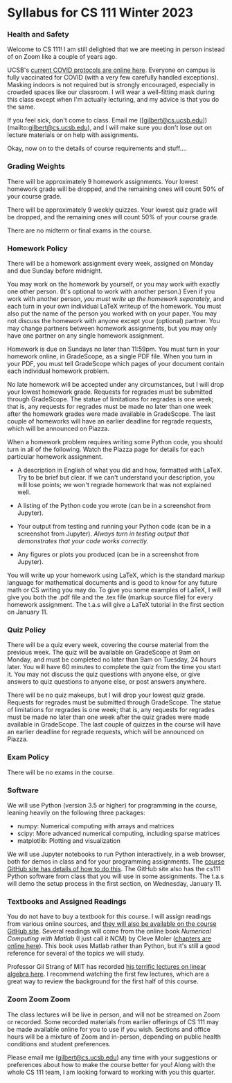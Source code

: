 # Syllabus for CS 111 Winter 2023

### Health and Safety

Welcome to CS 111! I am still delighted that we are meeting in person instead of on Zoom like a couple of years ago. 

UCSB's [current COVID protocols are online here](https://www.ucsb.edu/COVID-19-information/campus-updates). 
Everyone on campus is fully vaccinated for COVID (with a very few carefully handled exceptions). 
Masking indoors is not required but is strongly encouraged, especially in crowded spaces like our classroom. 
I will wear a well-fitting mask during this class except when I'm
actually lecturing, 
and my advice is that you do the same.

If you feel sick, don't come to class. Email me ([gilbert@cs.ucsb.edu])(mailto:gilbert@cs.ucsb.edu), 
and I will make sure you don't lose out on lecture materials or on help with assignments. 

Okay, now on to the details of course requirements and stuff....

### Grading Weights

There will be approximately 9 homework assignments. Your lowest homework grade will be dropped, and the remaining ones will count 50% of your course grade.

There will be approximately 9 weekly quizzes. Your lowest quiz grade will be dropped, and the remaining ones will count 50% of your course grade.

There are no midterm or final exams in the course.

### Homework Policy

There will be a homework assignment every week, assigned on Monday and due Sunday before midnight.

You may work on the homework by yourself, or you may work with exactly one other person. (It's optional to work with another person.) Even if you work with another person, _you must write up the homework separately_, and each turn in your own individual LaTeX writeup of the homework.  You must also put the name of the person you worked with on your paper.  You may not discuss the homework with anyone except your (optional) partner.  You may change partners between homework assignments, but you may only have one partner on any single homework assignment.

Homework is due on Sundays no later than 11:59pm. You must turn in your homework online, in GradeScope, as a single PDF file. When you turn in your PDF, you must tell GradeScope which pages of your document contain each individual homework problem.

No late homework will be accepted under any circumstances, but I will drop your lowest homework grade. Requests for regrades must be submitted through GradeScope. The statue of limitations for regrades is one week; that is, any requests for regrades must be made no later than one week after the homework grades were made available in GradeScope. The last couple of homeworks will have an earlier deadline for regrade requests, which will be announced on Piazza.

When a homework problem requires writing some Python code, you should turn in all of the following. Watch the Piazza page for details for each particular homework assignment.

- A description in English of what you did and how, formatted with LaTeX. Try to be brief but clear. If we can't understand your description, you will lose points; we won't regrade homework that was not explained well.

- A listing of the Python code you wrote (can be in a screenshot from Jupyter).

- Your output from testing and running your Python code (can be in a screenshot from Jupyter). _Always turn in testing output that demonstrates that your code works correctly._

- Any figures or plots you produced (can be in a screenshot from Jupyter).

You will write up your homework using LaTeX, which is the standard markup language for mathematical documents and is good to know for any future math or CS writing you may do. To give you some examples of LaTeX, I will give you both the .pdf file and the .tex file (markup source file) for every homework assignment. The t.a.s will give a LaTeX tutorial in the first section on January 11.

### Quiz Policy

There will be a quiz every week, covering the course material from the previous week. The quiz will be available on GradeScope at 9am on Monday, and must be completed no later than 9am on Tuesday, 24 hours later. You will have 60 minutes to complete the quiz from the time you start it. You may not discuss the quiz questions with anyone else, or give answers to quiz questions to anyone else, or post answers anywhere.

There will be no quiz makeups, but I will drop your lowest quiz grade. Requests for regrades must be submitted through GradeScope. The statue of limitations for regrades is one week; that is, any requests for regrades must be made no later than one week after the quiz grades were made available in GradeScope. The last couple of quizzes in the course will have an earlier deadline for regrade requests, which will be announced on Piazza.

### Exam Policy

There will be no exams in the course.

### Software

We will use Python (version 3.5 or higher) for programming in the course, leaning heavily on the following three packages:
- numpy: Numerical computing with arrays and matrices
- scipy: More advanced numerical computing, including sparse matrices
- matplotlib: Plotting and visualization

We will use Jupyter notebooks to run Python interactively, in a web browser, both for demos in class and for your programming assignments. The [course GitHub site has details of how to do this](https://github.com/johnrgilbert/CS111-2023-winter/tree/main/Python). The GitHub site also has the cs111 Python software from class that you will use in some assignments. The t.a.s will demo the setup process in the first section, on Wednesday, January 11.

### Textbooks and Assigned Readings

You do not have to buy a textbook for this course. I will assign readings from various online sources, and [they will also be available on the course GitHub site](https://github.com/johnrgilbert/CS111-2023-winter/tree/main/Readings). Several readings will come from the online book *Numerical Computing with Matlab*  (I just call it NCM) by Cleve Moler ([chapters are online here](https://www.mathworks.com/moler/chapters.html)). This book uses Matlab rather than Python, but it's still a good reference for several of the topics we will study.

Professor Gil Strang of MIT has recorded [his terrific lectures on linear algebra here](https://ocw.mit.edu/courses/mathematics/18-06-linear-algebra-spring-2010/video-lectures/). I recommend watching the first few lectures, which are a great way to review the background for the first half of this course.

### Zoom Zoom Zoom

The class lectures will be live in person, and will not be streamed on Zoom or recorded. Some recorded materials from earlier offerings of CS 111 may be made available online for you to use if you wish. Sections and office hours will be a mixture of Zoom and in-person, depending on public health conditions and student preferences. 

Please email me (gilbert@cs.ucsb.edu) any time with your suggestions or preferences about how to make the course better for you! Along with the whole CS 111 team, I am looking forward to working with you this quarter.

